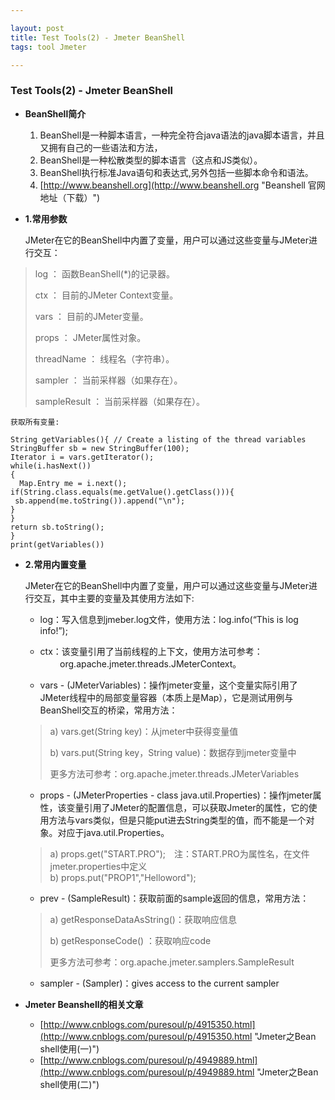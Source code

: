 ```yaml
---

layout: post 
title: Test Tools(2) - Jmeter BeanShell
tags: tool Jmeter

---
```

### Test Tools(2) - Jmeter BeanShell  ###

- **BeanShell简介**

	1. BeanShell是一种脚本语言，一种完全符合java语法的java脚本语言，并且又拥有自己的一些语法和方法，
	2. BeanShell是一种松散类型的脚本语言（这点和JS类似）。
	3. BeanShell执行标准Java语句和表达式,另外包括一些脚本命令和语法。
	4. [http://www.beanshell.org](http://www.beanshell.org "Beanshell 官网地址（下载）")
	

- **1.常用参数**

	JMeter在它的BeanShell中内置了变量，用户可以通过这些变量与JMeter进行交互：

> log ： 函数BeanShell(*)的记录器。
> 
> ctx ： 目前的JMeter Context变量。
> 
> vars ： 目前的JMeter变量。
> 
> props ： JMeter属性对象。
> 
> threadName ： 线程名（字符串）。
> 
> sampler ： 当前采样器（如果存在）。
> 
> sampleResult ： 当前采样器（如果存在）。
	
	获取所有变量: 

    String getVariables(){ // Create a listing of the thread variables
    StringBuffer sb = new StringBuffer(100);
    Iterator i = vars.getIterator();
    while(i.hasNext())
    {
      Map.Entry me = i.next();
    if(String.class.equals(me.getValue().getClass())){
     sb.append(me.toString()).append("\n");
    }
    }
    return sb.toString();
    }
    print(getVariables())
	

- **2.常用内置变量**

	JMeter在它的BeanShell中内置了变量，用户可以通过这些变量与JMeter进行交互，其中主要的变量及其使用方法如下:

	* log：写入信息到jmeber.log文件，使用方法：log.info(“This is log info!”);

	* ctx：该变量引用了当前线程的上下文，使用方法可参考： 
        org.apache.jmeter.threads.JMeterContext。

	* vars - (JMeterVariables)：操作jmeter变量，这个变量实际引用了JMeter线程中的局部变量容器（本质上是Map），它是测试用例与BeanShell交互的桥梁，常用方法：
	
	>a) vars.get(String key)：从jmeter中获得变量值 
	>
	>b) vars.put(String key，String value)：数据存到jmeter变量中
	>	
	>更多方法可参考：org.apache.jmeter.threads.JMeterVariables

	* props - (JMeterProperties - class java.util.Properties)：操作jmeter属性，该变量引用了JMeter的配置信息，可以获取Jmeter的属性，它的使用方法与vars类似，但是只能put进去String类型的值，而不能是一个对象。对应于java.util.Properties。 
	
	> a) props.get("START.PRO");　注：START.PRO为属性名，在文件jmeter.properties中定义  
	> b) props.put("PROP1","Helloword"); 

	* prev - (SampleResult)：获取前面的sample返回的信息，常用方法：

	> a) getResponseDataAsString()：获取响应信息
	> 
	> b) getResponseCode() ：获取响应code
	> 
	> 更多方法可参考：org.apache.jmeter.samplers.SampleResult

	* sampler - (Sampler)：gives access to the current sampler


- **Jmeter Beanshell的相关文章**
	- [http://www.cnblogs.com/puresoul/p/4915350.html](http://www.cnblogs.com/puresoul/p/4915350.html "Jmeter之Bean shell使用(一)")
	- [http://www.cnblogs.com/puresoul/p/4949889.html](http://www.cnblogs.com/puresoul/p/4949889.html "Jmeter之Bean shell使用(二)")